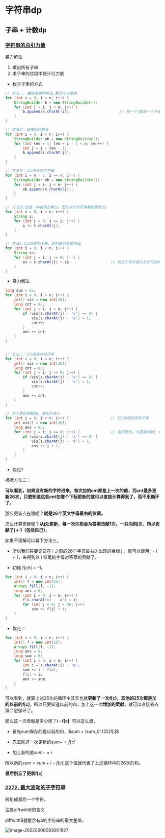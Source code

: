# 字符串dp







## 子串 + 计数dp



### [字符串的总引力值](https://leetcode-cn.com/problems/total-appeal-of-a-string/)

暴力解法

1. 求出所有子串
2. 求子串的过程中统计引力值

- 枚举子串的方式

```java
// 方法一: 最容易想的解法,暴力可以使用
for (int i = 0; i < n; i++) {
    StringBuilder b = new StringBuilder();
    for (int j = i; j < n; j++) {
        b.append(s.charAt(i));						// 每一个j都是一个子串
    }
}

// 方法二：最模拟的想法
for (int i = 0; i < n; i++) {
    StringBuilder sb = new StringBuilder();
    for (int len = 1; len + i - 1 < n; len++) {
        int j = i + len - 1;
        b.append(s.charAt(j));
    }
}

// 方法三：以i开头的字符串
for (int i = n - 1; i >= 0; i--) {
    StringBuilder sb = new StringBuilder();
    for (int j = i; j < n; j++) {
        sb.append(s.charAt(j));
    }
}

// 方法四:这是一种错误的解法，因为求的字符串都是重复的。
for (int i = 0; i < n; i++) {
    String s;
    for (int j = 0; j <= i; j++) {
        s += s.charAt(j);
    }
}

// 方法5:以i结尾的子串，这种最容易使用dp
for (int i = 0; i < n; i++) {
    String ss;
    for (int j = i; j >= 0; j--) {
        ss = s.charAt(j) + ss;					// 把这个字符插入到字符的前面。
    } 
}


```

- 暴力解法

```java
long sum = 0L;
for (int i = 0; i < n; i++) {
    int[] vis = new int[26];
    long cnt = 0L;
    for (int j = i; j < n; j++) {
        if (vis[s.charAt(j) - 'a'] == 0) {
            vis[s.charAt(j) - 'a'] = 1;
            cnt++;
        } 
        ans += cnt;
    }
}


// 方法二：以i结尾的字符串
for (int i = 0; i < n; i++) {
    int[] vis = new int[26];
    long cnt = 0L;
    for (int j = i; j >= 0; j++) {
        if (vis[s.charAt(j) - 'a'] == 0) {
            vis[s.charAt(j) - 'a'] = 1;
            cnt++;
        }
        ans += cnt;
    }
}

// 为了更好讲解dp，使用方法三
for (int i = 0; i < n; i++) {					// 以i结尾的字符子串
    int vis[] = new int[26];
    long ans = 0L;
    for (int j = i; j >= 0; j++) {				// 碰见新的，为答案贡献j + 1个值。
        if (vis[s.charAt(j) - 'a'] == 0) {
            vis[s.charAt(j) - 'a'] = 1;
            ans += j + 1;
        }
    }
}

```

- 优化1

根据方法二：

**可以看到，如果没有新的字符进来，每次加的cnt都是上一次的值，而cnt最多更新26次，只要知道这些cnt在哪个下标更新的就可以直接计算得到了，而不用循环了**。



那么更新点在哪呢？**就是26个英文字母最右的位置。**

怎么计算贡献呢？**从j处更新，每一次向前会为答案贡献1次，一共向前j次**，**所以贡献了j + 1（包括自己）**。



如果不理解可以看下方法三。





- 所以我们只要记录在 i 之前的26个字母最右边出现的坐标 j 。就可以使用 j - i + 1，来得到以 i 结尾的字母对答案的贡献了。

- 初始 f[ch] = -1。

```java
for (int i = 0; i < n; i++) {
    int[] f = new int[26];
    Arrays.fill(f, -1);
    long ans = 0;
    for (int i = 0; i < n; i++) {
        f[s.charAt(i) - 'a'] = i;
        for (int j = 0; j < 26; j++)
			ans += f[j] + 1;
    }
}
```



- 优化二

```java
for (int i = 0; i < n; i++) {
    int[] f = new int[26];
    Arrays.fill(f, -1);
    long ans = 0;
    long sum = 0;
    for (int i = 0; i < n; i++) {
        int c = s.charAt(i) - 'a';
        sum += i - f[c];
        f[c] = i;
        ans += sum;
    }
}
```



可以看到，就算上述26次的循环中其实也就**更新了一次f[c]，其他的25次都是加的以前的f[c]**。所以只要知道以前的和，加上这一次**增加的贡献**。就可以直接省去第二层循环了。

那么这一次贡献是多少呢？**i - f[c]**;      可以这么想，

- 首先sum保存的是以前的和，$sum = \sum_0^{25}f[i]$
- 先去除这一次更新的$sum -= f[c]$

- 加上新的值$sum += i$

所以新的$sum = sum + i - f[c]$,这个值就代表了上述循环中的26次的和。

**最后别忘了更新f[c]**





### [2272. 最大波动的子字符串](https://leetcode.cn/problems/substring-with-largest-variance/)





转化成最后一个字符。



注意diffwithB的含义

diffwithB就是含有b的字符串的最大差值。



![image-20220608093001827](D:\blgs\source\imgs\image-20220608093001827.png)
